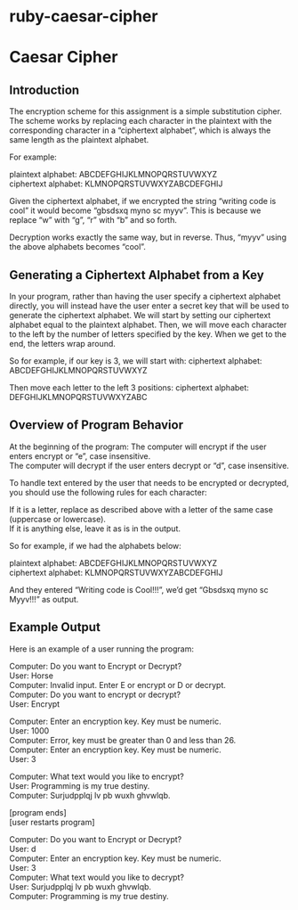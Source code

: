 # ruby-caesar-cipher

# Caesar Cipher

## Introduction
The encryption scheme for this assignment is a simple substitution cipher. The scheme works by replacing each character in the plaintext with the corresponding character in a “ciphertext alphabet”, which is always the same length as the plaintext alphabet.  

For example:

plaintext alphabet:  ABCDEFGHIJKLMNOPQRSTUVWXYZ  
ciphertext alphabet: KLMNOPQRSTUVWXYZABCDEFGHIJ  

Given the ciphertext alphabet, if we encrypted the string “writing code is cool” it would become “gbsdsxq myno sc myyv”. This is because we replace “w” with “g”, “r” with “b” and so forth.

Decryption works exactly the same way, but in reverse. Thus, “myyv” using the above alphabets becomes “cool”.

## Generating a Ciphertext Alphabet from a Key
In your program, rather than having the user specify a ciphertext alphabet directly, you will instead have the user enter a secret key that will be used to generate the ciphertext alphabet. We will start by setting our ciphertext alphabet equal to the plaintext alphabet. Then, we will move each character to the left by the number of letters specified by the key.  When we get to the end, the letters wrap around.

So for example, if our key is 3, we will start with:
ciphertext alphabet:  ABCDEFGHIJKLMNOPQRSTUVWXYZ

Then move each letter to the left 3 positions:
ciphertext alphabet:  DEFGHIJKLMNOPQRSTUVWXYZABC


## Overview of Program Behavior
At the beginning of the program:
The computer will encrypt if the user enters encrypt or “e”, case insensitive.  
The computer will decrypt if the user enters decrypt or “d”, case insensitive.

To handle text entered by the user that needs to be encrypted or decrypted, you should use the following rules for each character:

If it is a letter, replace as described above with a letter of the same case (uppercase or lowercase).  
If it is anything else, leave it as is in the output.  

So for example, if we had the alphabets below:

plaintext alphabet:  ABCDEFGHIJKLMNOPQRSTUVWXYZ  
ciphertext alphabet: KLMNOPQRSTUVWXYZABCDEFGHIJ


And they entered “Writing code is Cool!!!”, we’d get “Gbsdsxq myno sc Myyv!!!” as output.

## Example Output
Here is an example of a user running the program:

Computer: Do you want to Encrypt or Decrypt?  
User: Horse  
Computer: Invalid input. Enter E or encrypt or D or decrypt.  
Computer: Do you want to encrypt or decrypt?  
User: Encrypt  


Computer: Enter an encryption key. Key must be numeric.  
User: 1000  
Computer: Error, key must be greater than 0 and less than 26.  
Computer: Enter an encryption key. Key must be numeric.  
User: 3  


Computer: What text would you like to encrypt?  
User: Programming is my true destiny.  
Computer: Surjudpplqj lv pb wuxh ghvwlqb.  


[program ends]  
[user restarts program]  


Computer: Do you want to Encrypt or Decrypt?  
User: d  
Computer: Enter an encryption key. Key must be numeric.  
User: 3  
Computer: What text would you like to decrypt?  
User: Surjudpplqj lv pb wuxh ghvwlqb.  
Computer: Programming is my true destiny.  
